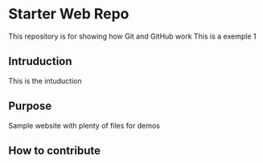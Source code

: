 # Starter Web Repo

This repository is for showing how Git and GitHub work
This is a exemple 1
## Intruduction
This is the intuduction

## Purpose

Sample website with plenty of files for demos

## How to contribute